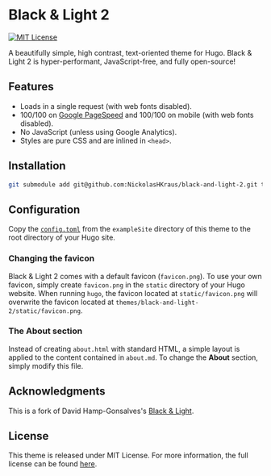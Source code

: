 # Black & Light 2

[![MIT License](https://img.shields.io/badge/License-MIT-blue.svg)](https://github.com/NickolasHKraus/black-and-light-2/blob/master/LICENSE)

A beautifully simple, high contrast, text-oriented theme for Hugo. Black & Light 2 is hyper-performant, JavaScript-free, and fully open-source!

## Features

* Loads in a single request (with web fonts disabled).
* 100/100 on [Google PageSpeed](https://developers.google.com/speed) and 100/100 on mobile (with web fonts disabled).
* No JavaScript (unless using Google Analytics).
* Styles are pure CSS and are inlined in `<head>`.

## Installation

```bash
git submodule add git@github.com:NickolasHKraus/black-and-light-2.git themes/black-and-light-2
```

## Configuration

Copy the [`config.toml`](https://github.com/NickolasHKraus/black-and-light-2/blob/master/exampleSite/config.toml) from the `exampleSite` directory of this theme to the root directory of your Hugo site.

### Changing the favicon

Black & Light 2 comes with a default favicon (`favicon.png`). To use your own favicon, simply create `favicon.png` in the `static` directory of your Hugo website. When running `hugo`, the favicon located at `static/favicon.png` will overwrite the favicon located at `themes/black-and-light-2/static/favicon.png`.

### The About section

Instead of creating `about.html` with standard HTML, a simple layout is applied to the content contained in `about.md`. To change the **About** section, simply modify this file.

## Acknowledgments

This is a fork of David Hamp-Gonsalves's [Black & Light](https://github.com/davidhampgonsalves/hugo-black-and-light-theme).

## License

This theme is released under MIT License. For more information, the full license can be found [here](https://github.com/NickolasHKraus/black-and-light-2/blob/master/LICENSE).
